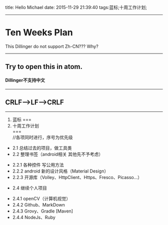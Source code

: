 title: Hello Michael
date: 2015-11-29 21:39:40
tags:蓝标;十周工作计划;

---  
Ten Weeks Plan
===

This Dillinger do not support Zh-CN???
Why?

---  
Try to open this in atom.  
---
#### Dillinger不支持中文
---  
CRLF-->LF-->CRLF
---
---
1. 蓝标
===
2. 十周工作计划  
===  
//各项同时进行，序号为优先级
+ 2.1 总结过去的项目，做工具类
+ 2.2 整理书签（android相关 其他先不予考虑）
 - 2.2.1 各种控件 写公用方法
 - 2.2.2 android 新的设计风格（Material Design）
 - 2.2.3 开源库（Volley、HttpClient、Https、Fresco、Picasso...）
+ 2.4 继续个人项目
 - 2.4.1 openCV（计算机视觉）
 - 2.4.2 Github、MarkDown
 - 2.4.3 Grovy、Gradle [Maven]
 - 2.4.4 NodeJs、Ruby
